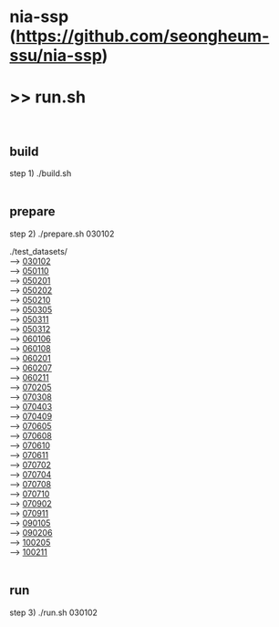 # nia-ssp (https://github.com/seongheum-ssu/nia-ssp)
# >> run.sh <br>
<br>

## build
step 1) ./build.sh <br>
<br>

## prepare
step 2) ./prepare.sh 030102 <br>

./test_datasets/ <br>
--> [030102](https://www.dropbox.com/s/ydtnhwvysg2fvvo/030102.zip?dl=0) <br>
--> [050110](https://www.dropbox.com/s/ld7zfoe9pr86qu2/050110.zip?dl=0) <br>
--> [050201](https://www.dropbox.com/s/9fb3hnd40rhz68d/050201.zip?dl=0) <br>
--> [050202](https://www.dropbox.com/s/k6lsp2rlmbedsyl/050202.zip?dl=0) <br>
--> [050210](https://www.dropbox.com/s/gk1b1bg4e931dsh/050210.zip?dl=0) <br>
--> [050305](https://www.dropbox.com/s/pcb1vwizq1uaxjz/050305.zip?dl=0) <br>
--> [050311](https://www.dropbox.com/s/utwec26vvjnmie5/050311.zip?dl=0) <br>
--> [050312](https://www.dropbox.com/s/si1c526uq7mg06j/050312.zip?dl=0) <br>
--> [060106](https://www.dropbox.com/s/0cw8zt71f8u4hy1/060106.zip?dl=0) <br>
--> [060108](https://www.dropbox.com/s/r84wv871l88zwj7/060108.zip?dl=0) <br>
--> [060201](https://www.dropbox.com/s/4cj57g1tm18mnr3/060201.zip?dl=0) <br>
--> [060207](https://www.dropbox.com/s/dxwt1ast6b3cetb/060207.zip?dl=0) <br>
--> [060211](https://www.dropbox.com/s/vwnucm61dlntp2b/060211.zip?dl=0) <br>
--> [070205](https://www.dropbox.com/s/ificlxyaol943tv/070205.zip?dl=0) <br>
--> [070308](https://www.dropbox.com/s/x278nx4yxc01c9r/070308.zip?dl=0) <br>
--> [070403](https://www.dropbox.com/s/6ay4d8j56p3ugps/070403.zip?dl=0) <br>
--> [070409](https://www.dropbox.com/s/031mq094h37upot/070409.zip?dl=0) <br>
--> [070605](https://www.dropbox.com/s/wzhz2eubjcfnp8v/070605.zip?dl=0) <br>
--> [070608](https://www.dropbox.com/s/jte74l0eq1byazq/070608.zip?dl=0) <br>
--> [070610](https://www.dropbox.com/s/cva2x3tw9h3p7nh/070610.zip?dl=0) <br>
--> [070611](https://www.dropbox.com/s/b0vgj2yfgcfbgg1/070611.zip?dl=0) <br>
--> [070702](https://www.dropbox.com/s/7zof15nzxr1a7cq/070702.zip?dl=0) <br>
--> [070704](https://www.dropbox.com/s/nfahelwydczjfbe/070704.zip?dl=0) <br>
--> [070708](https://www.dropbox.com/s/2fctsxq21oidcd4/070708.zip?dl=0) <br>
--> [070710](https://www.dropbox.com/s/b6wixfagu0s1uq0/070710.zip?dl=0) <br>
--> [070902](https://www.dropbox.com/s/6va40eyyhog7l7t/070902.zip?dl=0) <br>
--> [070911](https://www.dropbox.com/s/7ymvccb7iurwvhf/070911.zip?dl=0) <br>
--> [090105](https://www.dropbox.com/s/maav9grhxukapkb/090105.zip?dl=0) <br>
--> [090206](https://www.dropbox.com/s/3bovmeiyka7yef5/090206.zip?dl=0) <br>
--> [100205](https://www.dropbox.com/s/lt1vd49tvqeom11/100205.zip?dl=0) <br>
--> [100211](https://www.dropbox.com/s/2fvabie5mtwsft1/100211.zip?dl=0) <br>
<br>

## run
step 3) ./run.sh 030102 <br>
<br>
